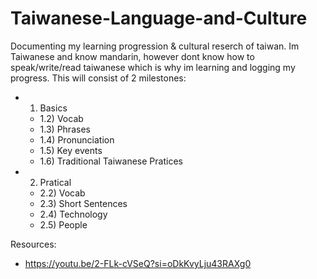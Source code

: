 # Taiwanese-Language-and-Culture
Documenting my learning progression & cultural reserch of taiwan. Im Taiwanese and know mandarin, however dont know how to speak/write/read taiwanese which is why im learning and logging my progress. This will consist of 2 milestones:
- 1) Basics
   - 1.2) Vocab
   - 1.3) Phrases
   - 1.4) Pronunciation
   - 1.5) Key events
   - 1.6) Traditional Taiwanese Pratices
- 2) Pratical
   - 2.2) Vocab
   - 2.3) Short Sentences
   - 2.4) Technology
   - 2.5) People

Resources:
- https://youtu.be/2-FLk-cVSeQ?si=oDkKvyLju43RAXg0
